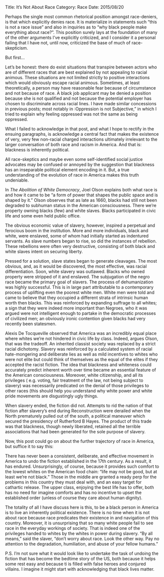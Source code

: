 Title: It’s Not About Race
Category: Race
Date: 2015/08/20

Perhaps the single most common rhetorical position amongst race-deniers, is that which explicitly denies race. It is materialize in statements such “this is not a race issue” and also in inquiries as to “why black people make everything about race?”. This position surely lays at the foundation of many of the other arguments I’ve explicitly criticized, and I consider it a personal failing that I have not, until now, criticized the base of much of race-skepticism.

But first…

Let’s be honest: there do exist situations that transpire between actors who are of different races that are best explained by not appealing to racial animous. These situations are not limited strictly to positive interactions which would obviously escape racial animous. Sometimes, at least theoretically, a person may have reasonable fear because of circumstance and not because of race. A black job applicant may be denied a position because she is not qualified and not because the potential employer has chosen to discriminate across racial lines. I have made similar concessions in previous posts; most notably in :Oppression is not Subjective,” in which I tried to explain why feeling oppressed was not the same as being oppressed.

What I failed to acknowledge in that post, and what I hope to rectify in the ensuing paragraphs, is acknowledge a central fact that makes the existence of very, very few non-racial charged interactions ultimately irrelevant to the larger conversation of both race and racism in America. And that is: blackness is inherently political.

All race-skeptics and maybe even some self-identified social justice advocates may be confused or annoyed by the suggestion that blackness has an inseparable political element encoding in it. But, a true understanding of the evolution of race in America makes this truth undeniable.

In *The Abolition of White Democracy*, Joel Olson explains both what race is and how it came to be “a form of power that shapes the public space and is shaped by it.” Olson observes that as late as 1660, blacks had still not been degraded to subhuman status in the American consciousness. There we’re property owning blacks (few) and white slaves. Blacks participated in civic life and some even held public office.

The obvious economic value of slavery, however, inspired a perpetual and ferocious boom in the institution. More and more individuals, black and white, were enslaved, some of whom had initially started as indentured servants. As slave numbers began to rise, so did the instances of rebellion. These rebellions were often very destructive, consisting of both black and white slaves intent on securing liberty.

Pressed for a solution, slave states began to generate cleavages. The most obvious, and, as it would be discovered, the most effective, was racial differentiation. Soon, white slavery was outlawed. Blacks who owned property were stripped of it and enslaved. The subjugation of the negro race became the primary goal of slavers. The process of dehumanization was highly successful. This is in large part attributable to a contemporary process of uplifting even the poorest white men. White men were told and came to believe that they occupied a different strata of intrinsic human worth then blacks. This was reinforced by expanding suffrage to all whites; a sign that they were indeed more important than Negroes, who it was argued were not intelligent enough to partake in the democratic processes of civilized men; an obviously ironic contention given blacks had very recently been statesmen.

Alexis De Tocqueville observed that America was an incredibly equal place where whites we’re not hindered in civic life by class. Indeed, argues Olson, that was the tradeoff. An inherited classist society was replaced by a strict racial dichotomy. Slavery was reinforced by a calculated system of racial hate-mongering and deliberate lies as well as mild incentives to whites who were not elite but could think of themselves as the equal of the elites if they accepted the racist fiction. The idea that blackness and whiteness could accurately predict inherent worth over time became an essential feature of the American consciousness. Moreover, white citizenship, and all its privileges ( e.g. voting, fair treatment of the law, not being subject to slavery) was necessarily predicated on the denial of those privileges to other races (this should help you understand why white power and white pride movements are disgustingly ugly things.

When slavery ended, the fiction did not. Attempts to rid the nation of that fiction after slavery’s end during Reconstruction were derailed when the North prematurely pulled out of the south, a political maneuver which secured the presidency of Rutherford B Hayes. The product of this trade was that blackness, though newly liberated, retained all the terrible associations that had been generated for the sole purpose of slavery.

Now, this post could go on about the further trajectory of race in America, but suffice it to say this:

There has never been a consistent, deliberate, and effective movement in America to undo the fiction established in the 17th century. As a result, it has endured. Unsurprisingly, of course, because it provides such comfort to the lowest whites on the American food chain: “life may not be good, but at least we’re not black.” Those in the middle are granted a ready perp for the problems in this country they must deal with, and an easy target for cathartic release. The upper class, enjoying the best life has to offer, both has no need for imagine comforts and has no incentive to upset the established order (unless of course they care about human dignity).

The totality of all I have discuss here is this, to be a black person in America is to live an inherently political existence. There is no time when it is not about race because race predicates their existence in and navigation of this country. Moreover, it is unsurprising that so many white people fail to see race in the everyday workings of society. That is indeed one of the privileges handed to whites by the whites in power during slavery. “By all means,” said the slaver, “don’t worry about race. Look the other way. Pay no attention to the degradation, humiliation, and abuse of your fellow humans.”

P.S. I’m not sure what it would look like to undertake the task of undoing the fiction that has become the bedtime story of the US, both because it helps some rest easy and because ti is filled with false heroes and conjured villains. I imagine it might start with acknowledging that black lives matter.
